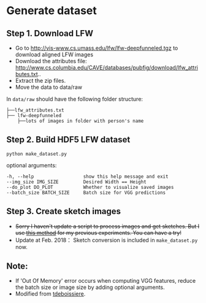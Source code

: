# Generate dataset
## Step 1. Download LFW

- Go to http://vis-www.cs.umass.edu/lfw/lfw-deepfunneled.tgz to download aligned LFW images
- Download the attributes file: http://www.cs.columbia.edu/CAVE/databases/pubfig/download/lfw_attributes.txt..
- Extract the zip files.
- Move the data to data/raw

In `data/raw` should have the following folder structure:

    ├──lfw_attributes.txt
    ├── lfw-deepfunneled
        ├──lots of images in folder with person's name

## Step 2. Build HDF5 LFW dataset

`python make_dataset.py`

optional arguments:

    -h, --help                  show this help message and exit
    --img_size IMG_SIZE         Desired Width == Height
    --do_plot DO_PLOT           Whether to visualize saved images
    --batch_size BATCH_SIZE     Batch size for VGG predictions

## Step 3. Create sketch images

- ~~Sorry I haven't update a script to process images and get sketches. But I use [this method](http://www.askaswiss.com/2016/01/how-to-create-pencil-sketch-opencv-python.html) for my previous experiments. You can have a try!~~
- Update at Feb. 2018： Sketch conversion is included in `make_dataset.py` now.

## Note:
- If 'Out Of Memory' error occurs when computing VGG features, reduce the batch size or image size by adding optional arguments. 
- Modified from [tdeboissiere](https://github.com/tdeboissiere).
